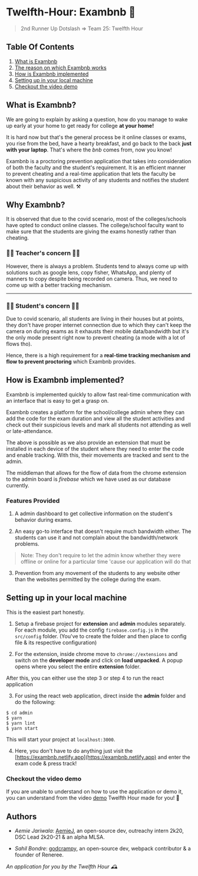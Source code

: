 # Twelfth-Hour: Exambnb 📝 
> 2nd Runner Up Dotslash => Team 25: Twelfth Hour

## Table Of Contents 
1. [What is Exambnb](#what-is-exambnb)
2. [The reason on which Exambnb works](#why-exambnb)
3. [How is Exambnb implemented](#how-is-exambnb-implemented)
4. [Setting up in your local machine](#setting-up-in-your-local-machine)
5. [Checkout the video demo](#checkout-the-video-demo)

## What is Exambnb?
We are going to explain by asking a question, how do you manage to wake up early at your home to get ready for college **at your home!** 

It is hard now but that's the general process be it online classes or exams, you rise from the bed, have a hearty breakfast, and go back to the back **just with your laptop**. That's where the *bnb* comes from, now you know!

Exambnb is a proctoring prevention application that takes into consideration of both the faculty and the student's requirement. It is an efficient manner to prevent cheating and a real-time application that lets the faculty be known with any suspicious activity of any students and notifies the student about their behavior as well. ⚒️ 

## Why Exambnb?
It is observed that due to the covid scenario, most of the colleges/schools have opted to conduct online classes. The college/school faculty want to make sure that the students are giving the exams honestly rather than cheating. 

### 👩‍🏫 Teacher's concern 👨‍🏫 
However, there is always a problem. Students tend to always come up with solutions such as google lens, copy fisher, WhatsApp, and plenty of manners to copy despite being recorded on camera. Thus, we need to come up with a better tracking mechanism.

<hr>

### 👩‍🎓 Student's concern 👨‍🎓 
Due to covid scenario, all students are living in their houses but at points, they don't have proper internet connection due to which they can't keep the camera on during exams as it exhausts their mobile data/bandwidth but it's the only mode present right now to prevent cheating (a mode with a lot of flows tho).

Hence, there is a high requirement for a **real-time tracking mechanism and flow to prevent proctoring** which Exambnb provides.

## How is Exambnb implemented?
Exambnb is implemented quickly to allow fast real-time communication with an interface that is easy to get a grasp on. 

Exambnb creates a platform for the school/college admin where they can add the code for the exam duration and view all the student activities and check out their suspicious levels and mark all students not attending as well or late-attendance. 

The above is possible as we also provide an extension that must be installed in each device of the student where they need to enter the code and enable tracking. With this, their movements are tracked and sent to the admin. 

The middleman that allows for the flow of data from the chrome extension to the admin board is *firebase* which we have used as our database currently. 

### Features Provided 
1. A admin dashboard to get collective information on the student's behavior during exams.

2. An easy go-to interface that doesn't require much bandwidth either. The students can use it and not complain about the bandwidth/network problems. 

> Note: They don't require to let the admin know whether they were offline or online for a particular time 'cause our application will do that

3. Prevention from any movement of the students to any website other than the websites permitted by the college during the exam.

## Setting up in your local machine 
This is the easiest part honestly. 

1. Setup a firebase project for **extension** and **admin** modules separately. For each module, you add the config `firebase.config.js` in the `src/config` folder. (You've to create the folder and then place to config file & its respective configuration)

2. For the extension, inside chrome move to `chrome://extensions` and switch on the **developer mode** and click on **load unpacked**. A popup opens where you select the entire **extension** folder.

After this, you can either use the step 3 or step 4 to run the react application

3. For using the react web application, direct inside the **admin** folder and do the following: 

```
$ cd admin
$ yarn
$ yarn lint
$ yarn start
```

This will start your project at `localhost:3000`.

4. Here, you don't have to do anything just visit the [https://exambnb.netlify.app](https://exambnb.netlify.app) and enter the exam code & press track!

### Checkout the video demo

If you are unable to understand on how to use the application or demo it, you can understand from the video [demo](https://youtu.be/_-FUYcP5ghw) Twelfth Hour made for you! 🎥 

## Authors 
- *Aemie Jariwala*: [AemieJ](https://github.com/AemieJ/), an open-source dev, outreachy intern 2k20, DSC Lead 2k20-21 & an alpha MLSA.

- *Sahil Bondre*: [godcrampy](https://github.com/godcrampy/), an open-source dev, webpack contributor & a founder of Reneree.

*An application for you by the Twelfth Hour 🕰*